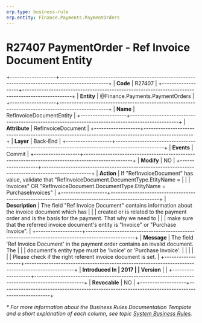```yaml
---
erp.type: business-rule
erp.entity: Finance.Payments.PaymentOrders
---
```


# R27407 PaymentOrder - Ref Invoice Document Entity
+-------------------+--------------------------------------------------------------------------------------------------+
| **Code**          | R27407                                                                                           |
+-------------------+--------------------------------------------------------------------------------------------------+
| **Entity**        | @Finance.Payments.PaymentOrders                                                                  |
+-------------------+--------------------------------------------------------------------------------------------------+
| **Name**          | RefInvoiceDocumentEntity                                                                         |
+-------------------+--------------------------------------------------------------------------------------------------+
| **Attribute**     | RefInvoiceDocument                                                                               |
+-------------------+--------------------------------------------------------------------------------------------------+
| **Layer**         | Back-End                                                                                         |
+-------------------+--------------------------------------------------------------------------------------------------+
| **Events**        | Commit                                                                                           |
+-------------------+--------------------------------------------------------------------------------------------------+
| **Modify**        | NO                                                                                               |
+-------------------+--------------------------------------------------------------------------------------------------+
| **Action**        | If \"RefInvoiceDocument\" has value, validate that \"RefInvoiceDocument.DocumentType.EtityName = |
|                   | Invoices\" OR \"RefInvoiceDocument.DocumentType.EtityName = PurchaseInvoices\"                   |
+-------------------+--------------------------------------------------------------------------------------------------+
| **Description**   | The field "Ref Invoice Document" contains information about the invoice document which has       |
|                   | created or is related to the payment order and is the basis for the payment. That why we need to |
|                   | make sure that the referred invoice document\'s entity is \"Invoice\" or \"Purchase Invoice\".   |
+-------------------+--------------------------------------------------------------------------------------------------+
| **Message**       | The field 'Ref Invoice Document' in the payment order contains an invalid document. The          |
|                   | document's entity type must be 'Ivoice' or 'Purchase Invoice'.                                   |
|                   |                                                                                                  |
|                   | Please check if the right referent invoice document is set.                                      |
+-------------------+--------------------------------------------------------------------------------------------------+
| **Introduced In   | 2017                                                                                             |
| Version**         |                                                                                                  |
+-------------------+--------------------------------------------------------------------------------------------------+
| **Revocable**     | NO                                                                                               |
+-------------------+--------------------------------------------------------------------------------------------------+

*\* For more information about the Business Rules Documentation Template and a short explanation of each column, see
topic [System Business Rules](../templates/template-description-system-business-rules.md).*
